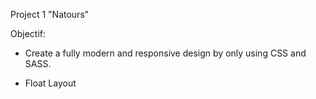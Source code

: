 Project 1 "Natours"

Objectif: 
	
- Create a fully modern and responsive design by only using CSS and SASS.
	
- Float Layout
